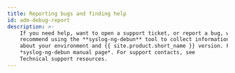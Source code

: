 ```yaml
---
title: Reporting bugs and finding help
id: adm-debug-report
description: >-
    If you need help, want to open a support ticket, or report a bug, we
    recommend using the **syslog-ng-debun** tool to collect information
    about your environment and {{ site.product.short_name }} version. For details, see the
    *syslog-ng-debun manual page*. For support contacts, see
    Technical support resources.
---
```

